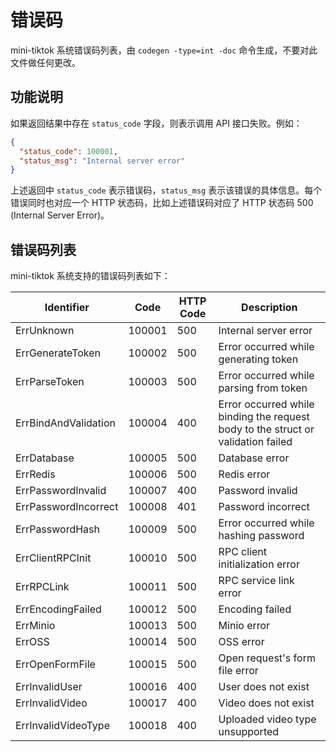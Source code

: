 # 错误码

mini-tiktok 系统错误码列表，由 `codegen -type=int -doc` 命令生成，不要对此文件做任何更改。

## 功能说明

如果返回结果中存在 `status_code` 字段，则表示调用 API 接口失败。例如：

```json
{
  "status_code": 100001,
  "status_msg": "Internal server error"
}
```

上述返回中 `status_code` 表示错误码，`status_msg` 表示该错误的具体信息。每个错误同时也对应一个 HTTP 状态码，比如上述错误码对应了 HTTP 状态码 500 (Internal Server Error)。

## 错误码列表

mini-tiktok 系统支持的错误码列表如下：

| Identifier | Code | HTTP Code | Description |
| ---------- | ---- | --------- | ----------- |
| ErrUnknown | 100001 | 500 | Internal server error |
| ErrGenerateToken | 100002 | 500 | Error occurred while generating token |
| ErrParseToken | 100003 | 500 | Error occurred while parsing from token |
| ErrBindAndValidation | 100004 | 400 | Error occurred while binding the request body to the struct or validation failed |
| ErrDatabase | 100005 | 500 | Database error |
| ErrRedis | 100006 | 500 | Redis error |
| ErrPasswordInvalid | 100007 | 400 | Password invalid |
| ErrPasswordIncorrect | 100008 | 401 | Password incorrect |
| ErrPasswordHash | 100009 | 500 | Error occurred while hashing password |
| ErrClientRPCInit | 100010 | 500 | RPC client initialization error |
| ErrRPCLink | 100011 | 500 | RPC service link error |
| ErrEncodingFailed | 100012 | 500 | Encoding failed |
| ErrMinio | 100013 | 500 | Minio error |
| ErrOSS | 100014 | 500 | OSS error |
| ErrOpenFormFile | 100015 | 500 | Open request's form file error |
| ErrInvalidUser | 100016 | 400 | User does not exist |
| ErrInvalidVideo | 100017 | 400 | Video does not exist |
| ErrInvalidVideoType | 100018 | 400 | Uploaded video type unsupported |

